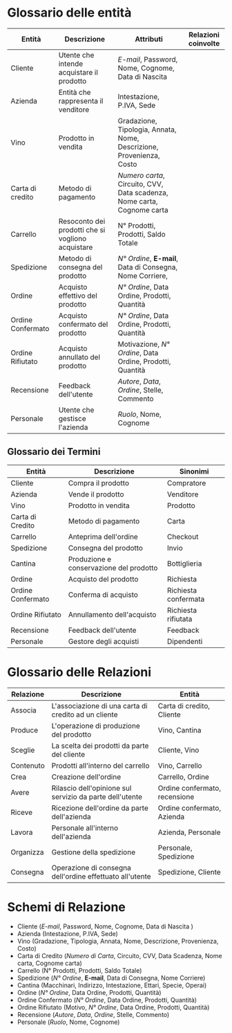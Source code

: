 # Glossario delle entità

| Entità            | Descrizione                                       | Attributi                                                               | Relazioni coinvolte |
| ----------------- | ------------------------------------------------- | ----------------------------------------------------------------------- | ------------------- |
| Cliente           | Utente che intende acquistare il prodotto         | *E-mail*, Password,  Nome, Cognome, Data di Nascita                     |                     |
| Azienda           | Entità che rappresenta il venditore               | Intestazione, P.IVA, Sede                                               |                     |
| Vino              | Prodotto in vendita                               | Gradazione, Tipologia, Annata, Nome, Descrizione, Provenienza, Costo    |                     |
| Carta di credito  | Metodo di pagamento                               | *Numero carta*, Circuito, CVV, Data scadenza, Nome carta, Cognome carta |                     |
| Carrello          | Resoconto dei prodotti che si vogliono acquistare | N° Prodotti, Prodotti, Saldo Totale                                     |                     |
| Spedizione        | Metodo di consegna del prodotto                   | *N° Ordine*, **E-mail**,  Data di Consegna, Nome Corriere,              |                     |
| Ordine            | Acquisto effettivo del prodotto                   | *N° Ordine*, Data Ordine, Prodotti, Quantità                            |                     |
| Ordine Confermato | Acquisto confermato del prodotto                  | *N° Ordine*, Data Ordine, Prodotti, Quantità                            |                     |
| Ordine Rifiutato  | Acquisto annullato del prodotto                   | Motivazione, *N° Ordine*, Data Ordine, Prodotti, Quantità               |                     |
| Recensione        | Feedback dell'utente                              | *Autore*, *Data*, *Ordine*, Stelle, Commento                            |                     |
| Personale         | Utente che gestisce l'azienda                     | *Ruolo*, Nome, Cognome                                                  |                     |

## Glossario dei Termini

| Entità            | Descrizione                             | Sinonimi             |
| ----------------- | --------------------------------------- | -------------------- |
| Cliente           | Compra il prodotto                      | Compratore           |
| Azienda           | Vende il prodotto                       | Venditore            |
| Vino              | Prodotto in vendita                     | Prodotto             |
| Carta di Credito  | Metodo di pagamento                     | Carta                |
| Carrello          | Anteprima dell'ordine                   | Checkout             |
| Spedizione        | Consegna del prodotto                   | Invio                |
| Cantina           | Produzione e conservazione del prodotto | Bottiglieria         |
| Ordine            | Acquisto del prodotto                   | Richiesta            |
| Ordine Confermato | Conferma di acquisto                    | Richiesta confermata |
| Ordine Rifiutato  | Annullamento dell'acquisto              | Richiesta rifiutata  |
| Recensione        | Feedback dell'utente                    | Feedback             |
| Personale         | Gestore degli acquisti                  | Dipendenti           |

# Glossario delle Relazioni 

| Relazione | Descrizione                                              | Entità                        |
| --------- | -------------------------------------------------------- | ----------------------------- |
| Associa   | L'associazione di una carta di credito ad un cliente     | Carta di credito, Cliente     |
| Produce   | L'operazione di produzione del prodotto                  | Vino, Cantina                 |
| Sceglie   | La scelta dei prodotti da parte del cliente              | Cliente, Vino                 |
| Contenuto | Prodotti all'interno del carrello                        | Vino, Carrello                |
| Crea      | Creazione dell'ordine                                    | Carrello, Ordine              |
| Avere     | Rilascio dell'opinione sul servizio da parte dell'utente | Ordine confermato, recensione |
| Riceve    | Ricezione dell'ordine da parte dell'azienda              | Ordine confermato, Azienda    |
| Lavora    | Personale all'interno dell'azienda                       | Azienda, Personale            |
| Organizza | Gestione della spedizione                                | Personale, Spedizione         |
| Consegna  | Operazione di consegna dell'ordine effettuato all'utente | Spedizione, Cliente           |

# Schemi di Relazione

- Cliente (*E-mail*, Password, Nome, Cognome, Data di Nascita )
- Azienda (Intestazione, P.IVA, Sede)
- Vino (Gradazione, Tipologia, Annata, Nome, Descrizione, Provenienza, Costo)
- Carta di Credito (*Numero di Carta*, Circuito, CVV, Data Scadenza, Nome carta, Cognome carta)
- Carrello (N° Prodotti, Prodotti, Saldo Totale)
- Spedizione (*N° Ordine*, **E-mail**, Data di Consegna, Nome Corriere)
- Cantina (Macchinari, Indirizzo, Intestazione, Ettari, Specie, Operai)
- Ordine (*N° Ordine*, Data Ordine, Prodotti, Quantità)
- Ordine Confermato (*N° Ordine*, Data Ordine, Prodotti, Quantità)
- Ordine Rifiutato (Motivo, *N° Ordine*, Data Ordine, Prodotti, Quantità)
- Recensione (*Autore*, *Data*, *Ordine*, Stelle, Commento)
- Personale (*Ruolo*, Nome, Cognome)